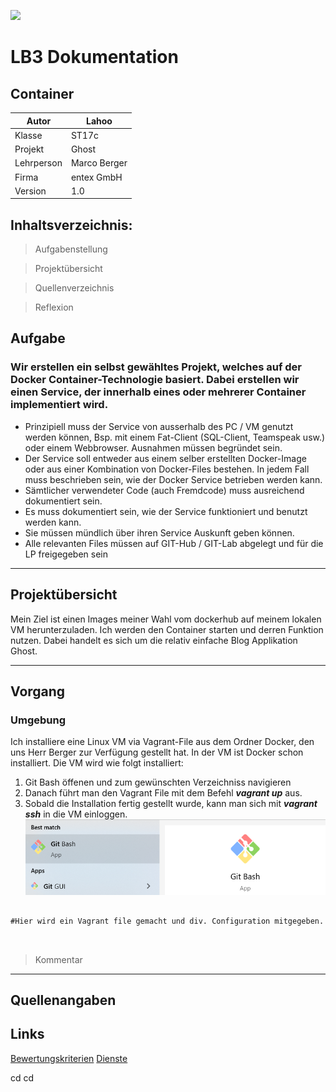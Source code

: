 ![](https://devopedia.org/images/article/101/8323.1565281088.png)
# LB3 Dokumentation
## Container


| Autor | Lahoo |
| ------ | ------ |
| Klasse | ST17c|
| Projekt | Ghost |
| Lehrperson | Marco Berger|
| Firma | entex GmbH|
| Version | 1.0 |


## Inhaltsverzeichnis:

  > Aufgabenstellung
  
  > Projektübersicht
  
  > Quellenverzeichnis
  
  > Reflexion


## Aufgabe
### Wir erstellen ein selbst gewähltes Projekt, welches auf der Docker Container-Technologie basiert. Dabei erstellen wir einen Service, der innerhalb eines oder mehrerer Container implementiert wird.

  -  Prinzipiell muss der Service von ausserhalb des PC / VM genutzt werden können, Bsp. mit einem Fat-Client (SQL-Client, Teamspeak usw.) oder einem Webbrowser. Ausnahmen müssen begründet sein.
  - Der Service soll entweder aus einem selber erstellten Docker-Image oder aus einer Kombination von Docker-Files bestehen. In jedem Fall muss beschrieben sein, wie der Docker Service betrieben werden kann.
  - Sämtlicher verwendeter Code (auch Fremdcode) muss ausreichend dokumentiert sein.
  -  Es muss dokumentiert sein, wie der Service funktioniert und benutzt werden kann.
  - Sie müssen mündlich über ihren Service Auskunft geben können.
  - Alle relevanten Files müssen auf GIT-Hub / GIT-Lab abgelegt und für die LP freigegeben sein
 *** 
## Projektübersicht
Mein Ziel ist einen Images meiner Wahl vom dockerhub auf meinem lokalen VM herunterzuladen. Ich werden den Container starten und derren Funktion nutzen. Dabei handelt es sich um die relativ einfache Blog Applikation Ghost.

*** 
## Vorgang 
### Umgebung
Ich installiere eine Linux VM via Vagrant-File aus dem Ordner Docker, den uns Herr Berger zur Verfügung gestellt hat. In der VM ist Docker schon installiert. Die VM wird wie folgt installiert:

1. Git Bash öffenen und zum gewünschten Verzeichniss navigieren
2. Danach führt man den Vagrant File mit dem Befehl ***vagrant up*** aus.
3. Sobald die Installation fertig gestellt wurde, kann man sich mit ***vagrant ssh*** in die VM einloggen.
 ![Bild1](1.png)
##

```
#Hier wird ein Vagrant file gemacht und div. Configuration mitgegeben.



```
> Kommentar


 *** 
## Quellenangaben
## Links

[Bewertungskriterien][1] 
[Dienste][2] 

[1]: https://bscw.tbz.ch/bscw/bscw.cgi/d31416536/M300_LB2_IaC.pdf "Bewertungskriterien"
[2]: https://wiki.ubuntuusers.de/Serverdienste/ "Dienste"
[3]: https://github.com/mc-b/M300/tree/master/vagrant/web "Webserver"
[4]: https://github.com/mc-b/M300/tree/master/vagrant "Vagrant"
[5]: https://github.com/mc-b/M300/tree/master/20-Infrastruktur#-09---beispiele-f%C3%BCr-lb2 "Kapitel 20"
cd cd
